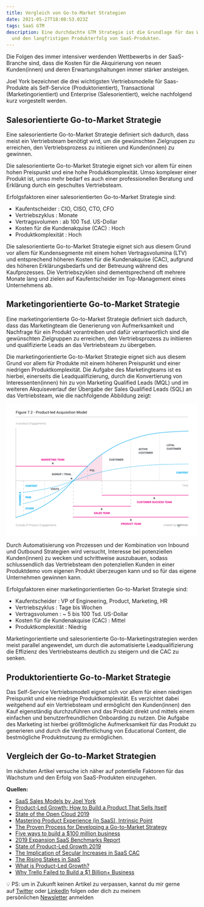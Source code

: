 ```yaml
---
title: Vergleich von Go-to-Market Strategien
date: 2021-05-27T18:08:53.023Z
tags: SaaS GTM
description: Eine durchdachte GTM Strategie ist die Grundlage für das Wachstum
  und den langfristigen Produkterfolg von SaaS-Produkten.
---
```

Die Folgen des immer intensiver werdenden Wettbewerbs in der SaaS-Branche sind, dass die Kosten für die Akquirierung von neuen Kunden(innen) und deren Erwartungshaltungen immer stärker ansteigen. 

Joel York bezeichnet die drei wichtigsten Vertriebsmodelle für Saas-Produkte als Self-Service (Produktorientiert), Transactional (Marketingorientiert) und Enterprise (Salesorientiert), welche nachfolgend kurz vorgestellt werden.

## Salesorientierte Go-to-Market Strategie

Eine salesorientierte Go-to-Market Strategie definiert sich dadurch, dass meist ein Vertriebsteam benötigt wird, um die gewünschten Zielgruppen zu erreichen, den Vertriebsprozess zu initiieren und Kunden(innen) zu gewinnen.

Die salesorientierte Go-to-Market Strategie eignet sich vor allem für einen hohen Preispunkt und eine hohe Produktkomplexität. Umso komplexer einer Produkt ist, umso mehr bedarf es auch einer professionellen Beratung und Erklärung durch ein geschultes Vertriebsteam.

Erfolgsfaktoren einer salesorientierten Go-to-Market Strategie sind:

* Kaufentscheider
  : CIO, CISO, CTO, CFO
* Vertriebszyklus
  : Monate
* Vertragsvolumen
  : ab 100 Tsd. US-Dollar
* Kosten für die Kundenakquise (CAC)
  : Hoch
* Produktkomplexität
  : Hoch

Die salesorientierte Go-to-Market Strategie eignet sich aus diesem Grund vor allem für Kundensegmente mit einem hohen Vertragsvolumina (LTV) und entsprechend höheren Kosten für die Kundenakquise (CAC), aufgrund des höheren Erklärungsbedarfs und der Betreuung während des Kaufprozesses. Die Vertriebszyklen sind dementsprechend oft mehrere Monate lang und zielen auf Kaufentscheider im Top-Management eines Unternehmens ab.

## Marketingorientierte Go-to-Market Strategie

Eine marketingorientierte Go-to-Market Strategie definiert sich dadurch, dass das Marketingteam die Generierung von Aufmerksamkeit und Nachfrage für ein Produkt vorantreiben und dafür verantwortlich sind die gewünschten Zielgruppen zu erreichen, den Vertriebsprozess zu initiieren und qualifizierte Leads an das Vertriebsteam zu übergeben.

Die marketingorientierte Go-to-Market Strategie eignet sich aus diesem Grund vor allem für Produkte mit einem höheren Preispunkt und einer niedrigen Produktkomplexität. Die Aufgabe des Marketingteams ist es hierbei, einerseits die Leadqualifizierung, durch die Konvertierung von Interessenten(innen) hin zu von Marketing Qualified Leads (MQL) und im weiteren Akquiseverlauf der Übergabe der Sales Qualified Leads (SQL) an das Vertriebsteam, wie die nachfolgende Abbildung zeigt:

![Leadqualifizierung von MQL zu SQL](/assets/uploads/saas-leadqualifizierung-von-mql-zu-sql.png "Leadqualifizierung von MQL zu SQL")

Durch Automatisierung von Prozessen und der Kombination von Inbound und Outbound Strategien wird versucht, Interesse bei potenziellen Kunden(innen) zu wecken und schrittweise auszubauen, sodass schlussendlich das Vertriebsteam den potenziellen Kunden in einer Produktdemo vom eigenen Produkt überzeugen kann und so für das eigene Unternehmen gewinnen kann.

Erfolgsfaktoren einer marketingorientierten Go-to-Market Strategie sind:

* Kaufentscheider
  : VP of Engineering, Product, Marketing, HR
* Vertriebszyklus
  : Tage bis Wochen
* Vertragsvolumen
  : ~ 5 bis 100 Tsd. US-Dollar
* Kosten für die Kundenakquise (CAC)
  : Mittel
* Produktkomplexität
  : Niedrig

Marketingorientierte und salesorientierte Go-to-Marketingstrategien werden meist parallel angewendet, um durch die automatisierte Leadqualifizierung die Effizienz des Vertriebsteams deutlich zu steigern und die CAC zu senken.

## Produktorientierte Go-to-Market Strategie

Das Self-Service Vertriebsmodell eignet sich vor allem für einen niedrigen Preispunkt und eine niedrige Produktkomplexität. Es verzichtet dabei weitgehend auf ein Vertriebsteam und ermöglicht den Kunden(innen) den Kauf eigenständig durchzuführen und das Produkt direkt und mittels einem einfachen und benutzerfreundlichen Onboarding zu nutzen. Die Aufgabe des Marketing ist hierbei größtmögliche Aufmerksamkeit für das Produkt zu generieren und durch die Veröffentlichung von Educational Content, die bestmögliche Produktnutzung zu ermöglichen.

## Vergleich der Go-to-Market Strategien

Im nächsten Artikel versuche ich näher auf potentielle Faktoren für das Wachstum und den Erfolg von SaaS-Produkten einzugehen.

**Quellen:**

* [SaaS Sales Models by Joel York](http://chaotic-flow.com/media/saas-sales-models.pdf)
* [Product-Led Growth: How to Build a Product That Sells Itself](https://productled.com/book/)
* [State of the Open Cloud 2019](https://de.slideshare.net/Battery_Ventures/state-of-the-opencloud-2019)
* [Mastering Product Experience (in SaaS), Intrinsic Point](https://intrinsicpoint.com/mastering-product-experience-in-saas/home)
* [The Proven Process for Developing a Go-to-Market Strategy](https://blog.hubspot.com/sales/gtm-strategy)
* [Five ways to build a $100 million business](https://christophjanz.blogspot.com/2014/10/five-ways-to-build-100-million-business.html)
* [2019 Expansion SaaS Benchmarks Report](https://openviewpartners.com/expansion-saas-benchmarks)
* [State of Product-Led Growth 2019](https://www.productled.org/data-and-trends/state-of-product-led-growth)
* [The Implication of Secular Increases in SaaS CAC](https://tomtunguz.com/cac-increase/)
* [The Rising Stakes in SaaS](https://tomtunguz.com/rising-table-stakes-in-saas/)
* [What is Product-Led Growth?](https://openviewpartners.com/blog/what-is-product-led-growth/)
* [Why Trello Failed to Build a $1 Billion+ Business](https://www.linkedin.com/pulse/why-trello-failed-build-1-billion-business-hiten-shah/)

💡 PS: um in Zukunft keinen Artikel zu verpassen, kannst du mir gerne auf [Twitter](https://twitter.com/mariostnr) oder [LinkedIn](https://www.linkedin.com/in/mario-steiner) folgen oder dich zu meinem persönlichen [Newsletter](http://eepurl.com/heuGRP) anmelden